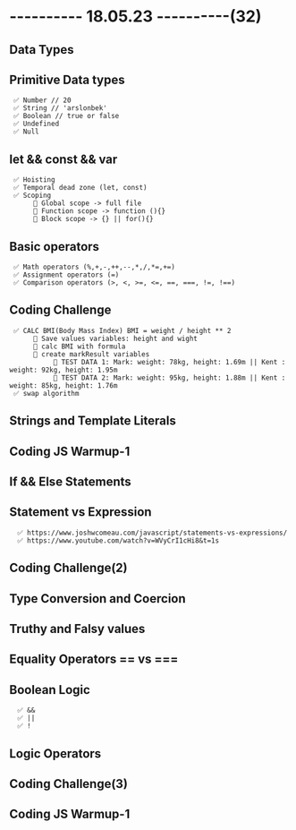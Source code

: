 # ---------- 18.05.23 ----------(32)

## Data Types

## Primitive Data types

     ✅ Number // 20
     ✅ String // 'arslonbek'
     ✅ Boolean // true or false
     ✅ Undefined
     ✅ Null

## let && const && var

     ✅ Hoisting
     ✅ Temporal dead zone (let, const)
     ✅ Scoping
          🔷 Global scope -> full file
          🔷 Function scope -> function (){}
          🔷 Block scope -> {} || for(){}

## Basic operators

     ✅ Math operators (%,+,-,++,--,*,/,*=,+=)
     ✅ Assignment operators (=)
     ✅ Comparison operators (>, <, >=, <=, ==, ===, !=, !==)

## Coding Challenge

     ✅ CALC BMI(Body Mass Index) BMI = weight / height ** 2
          🔷 Save values variables: height and wight
          🔷 calc BMI with formula
          🔷 create markResult variables
               🎁 TEST DATA 1: Mark: weight: 78kg, height: 1.69m || Kent : weight: 92kg, height: 1.95m
               🎁 TEST DATA 2: Mark: weight: 95kg, height: 1.88m || Kent : weight: 85kg, height: 1.76m
     ✅ swap algorithm

## Strings and Template Literals

## Coding JS Warmup-1

## If && Else Statements

## Statement vs Expression

      ✅ https://www.joshwcomeau.com/javascript/statements-vs-expressions/
      ✅ https://www.youtube.com/watch?v=WVyCrI1cHi8&t=1s

## Coding Challenge(2)

## Type Conversion and Coercion

## Truthy and Falsy values

## Equality Operators == vs ===

## Boolean Logic

      ✅ &&
      ✅ ||
      ✅ !

## Logic Operators

## Coding Challenge(3)

## Coding JS Warmup-1
